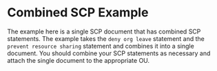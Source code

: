 # Combined SCP Example

The example here is a single SCP document that has combined SCP statements. The example takes the `deny org leave` statement and the `prevent resource sharing` statement and combines it into a single document. You should combine your SCP statements as necessary and attach the single document to the appropriate OU.
